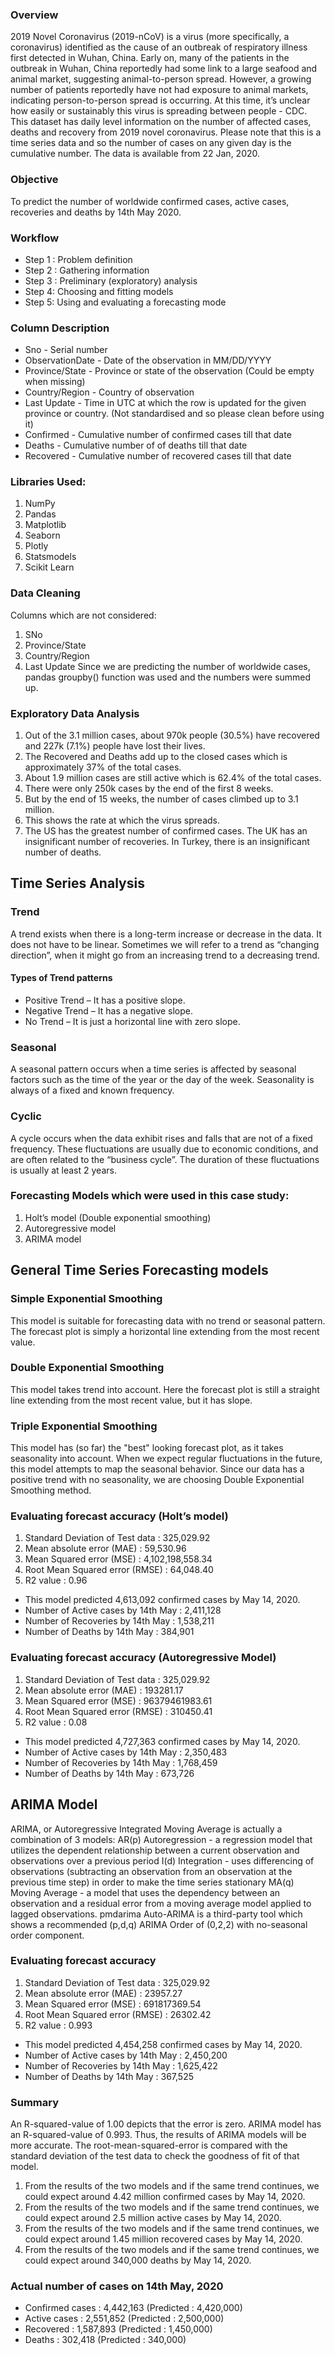 
### Overview
 2019 Novel Coronavirus (2019-nCoV) is a virus (more specifically, a coronavirus) identified as the cause of an outbreak of respiratory illness first detected in Wuhan, China. Early on, many of the patients in the outbreak in Wuhan, China reportedly had some link to a large seafood and animal market, suggesting animal-to-person spread. However, a growing number of patients reportedly have not had exposure to animal markets, indicating person-to-person spread is occurring. At this time, it’s unclear how easily or sustainably this virus is spreading between people - CDC. This dataset has daily level information on the number of affected cases, deaths and recovery from 2019 novel coronavirus. Please note that this is a time series data and so the number of cases on any given day is the cumulative number. The data is available from 22 Jan, 2020.

### Objective
  To predict the number of worldwide confirmed cases, active cases, recoveries and deaths by 14th May 2020.


### Workflow
- Step 1 : Problem definition
- Step 2 : Gathering information
- Step 3 : Preliminary (exploratory) analysis
- Step 4: Choosing and fitting models
- Step 5: Using and evaluating a forecasting mode

   
### Column Description
- Sno - Serial number
- ObservationDate - Date of the observation in MM/DD/YYYY
- Province/State - Province or state of the observation (Could be empty when missing)
- Country/Region - Country of observation
- Last Update - Time in UTC at which the row is updated for the given province or country. (Not standardised and so please clean before using it)
- Confirmed - Cumulative number of confirmed cases till that date
- Deaths - Cumulative number of of deaths till that date
- Recovered - Cumulative number of recovered cases till that date


### Libraries Used:
1. NumPy
2. Pandas
3. Matplotlib
4. Seaborn
5. Plotly
6. Statsmodels
7. Scikit Learn

### Data Cleaning 
Columns which are not considered:
1. SNo
2. Province/State 
3. Country/Region
4. Last Update
Since we are predicting the number of worldwide cases, pandas groupby() function was used and the numbers were summed up. 

### Exploratory Data Analysis
1. Out of the 3.1 million cases, about 970k people (30.5%) have recovered and 227k (7.1%) people have lost their lives. 
2. The Recovered and Deaths add up to the closed cases which is approximately 37% of the total cases.
3. About 1.9 million cases are still active which is 62.4% of the total cases.
4. There were only 250k cases by the end of the first 8 weeks. 
5. But by the end of 15 weeks, the number of cases climbed up to 3.1 million.
6. This shows the rate at which the virus spreads. 
7. The US has the greatest number of confirmed cases. The UK has an insignificant number of recoveries. In Turkey, there is an insignificant number of deaths.

## Time Series Analysis

### Trend
  A trend exists when there is a long-term increase or decrease in the data. It does not have to be linear. Sometimes we will refer to a trend as “changing direction”, when it might go from an increasing trend to a decreasing trend. 
#### Types of Trend patterns
 - Positive Trend – It has a positive slope.
 - Negative Trend – It has a negative slope.
 - No Trend – It is just a horizontal line with zero slope.
### Seasonal
  A seasonal pattern occurs when a time series is affected by seasonal factors such as the time of the year or the day of the week. Seasonality is always of a fixed and known frequency. 
### Cyclic
  A cycle occurs when the data exhibit rises and falls that are not of a fixed frequency. These fluctuations are usually due to economic conditions, and are often related to the “business cycle”. The duration of these fluctuations is usually at least 2 years.

### Forecasting Models which were used in this case study:
1. Holt’s model (Double exponential smoothing)
2. Autoregressive model
3. ARIMA model

## General Time Series Forecasting models
### Simple Exponential Smoothing
This model is suitable for forecasting data with no trend or seasonal pattern. The forecast plot is simply a horizontal line extending from the most recent value.

### Double Exponential Smoothing  
This model takes trend into account. Here the forecast plot is still a straight line extending from the most recent value, but it has slope.

### Triple Exponential Smoothing 
This model has (so far) the "best" looking forecast plot, as it takes seasonality into account. When we expect regular fluctuations in the future, this model attempts to map the seasonal behavior.
Since our data has a positive trend with no seasonality, we are choosing Double Exponential Smoothing method.

### Evaluating forecast accuracy (Holt’s model)
1. Standard Deviation of Test data : 325,029.92
2. Mean absolute error (MAE) : 59,530.96
3. Mean Squared error (MSE) : 4,102,198,558.34
4. Root Mean Squared error (RMSE) : 64,048.40
5. R2 value : 0.96

- This model predicted 4,613,092 confirmed cases by May 14, 2020.
- Number of Active cases by 14th May : 2,411,128
- Number of Recoveries by 14th May : 1,538,211
- Number of Deaths by 14th May : 384,901

### Evaluating forecast accuracy (Autoregressive Model)
1. Standard Deviation of Test data : 325,029.92
2. Mean absolute error (MAE) : 193281.17
3. Mean Squared error (MSE) : 96379461983.61
4. Root Mean Squared error (RMSE) : 310450.41
5. R2 value : 0.08

- This model predicted 4,727,363 confirmed cases by May 14, 2020.
- Number of Active cases by 14th May : 2,350,483
- Number of Recoveries by 14th May : 1,768,459
- Number of Deaths by 14th May : 673,726

## ARIMA Model
ARIMA, or Autoregressive Integrated Moving Average is actually a combination of 3 models:
AR(p) Autoregression - a regression model that utilizes the dependent relationship between a current observation and observations over a previous period
I(d) Integration - uses differencing of observations (subtracting an observation from an observation at the previous time step) in order to make the time series stationary
MA(q) Moving Average - a model that uses the dependency between an observation and a residual error from a moving average model applied to lagged observations.
pmdarima Auto-ARIMA is a third-party tool which shows a recommended (p,d,q) ARIMA Order of (0,2,2) with no-seasonal order component.

### Evaluating forecast accuracy
1. Standard Deviation of Test data : 325,029.92
2. Mean absolute error (MAE) : 23957.27
3. Mean Squared error (MSE) : 691817369.54
4. Root Mean Squared error (RMSE) : 26302.42
5. R2 value : 0.993

- This model predicted 4,454,258 confirmed cases by May 14, 2020.
- Number of Active cases by 14th May : 2,450,200
- Number of Recoveries by 14th May : 1,625,422
- Number of Deaths by 14th May : 367,525

### Summary
An R-squared-value of 1.00 depicts that the error is zero. ARIMA model has an R-squared-value of 0.993. Thus, the results of ARIMA models will be more accurate. 
The root-mean-squared-error is compared with the standard deviation of the test data to check the goodness of fit of that model.

1. From the results of the two models and if the same trend continues, we could expect around 4.42 million confirmed cases by May 14, 2020.
2. From the results of the two models and if the same trend continues, we could expect around 2.5 million active cases by May 14, 2020.
3. From the results of the two models and if the same trend continues, we could expect around 1.45 million recovered cases by May 14, 2020.
4. From the results of the two models and if the same trend continues, we could expect around 340,000 deaths by May 14, 2020.

### Actual number of cases on 14th May, 2020
- Confirmed cases      :   4,442,163  (Predicted : 4,420,000)
- Active cases         :   2,551,852  (Predicted : 2,500,000)
- Recovered            :   1,587,893  (Predicted : 1,450,000)
- Deaths               :   302,418    (Predicted : 340,000)






